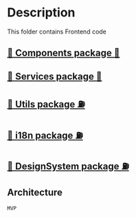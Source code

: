# Description

This folder contains Frontend code

## [🔗 Components package 🎨](./components/README.md)

## [🔗 Services package 🤖](./services/README.md)

## [🔗 Utils package ⛽️](./services/README.md)

## [🔗 i18n package ⛽️](./i18n/README.md)

## [🔗 DesignSystem package ⛽️](./design-system/README.md)

## Architecture

`MVP`
